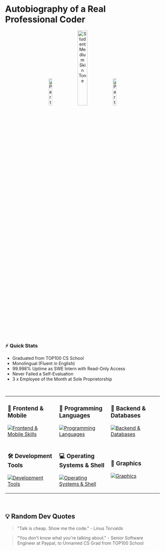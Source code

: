 # Autobiography of a Real Professional Coder
<div align="center">
  <img src="https://raw.githubusercontent.com/Tarikul-Islam-Anik/Animated-Fluent-Emojis/master/Emojis/Activities/Party%20Popper.png" alt="Party Popper" width="15%" />
  <img src="https://raw.githubusercontent.com/Tarikul-Islam-Anik/Animated-Fluent-Emojis/master/Emojis/People%20with%20professions/Student%20Medium%20Skin%20Tone.png" alt="Student Medium Skin Tone" width="25%" />
  <img src="https://raw.githubusercontent.com/Tarikul-Islam-Anik/Animated-Fluent-Emojis/master/Emojis/Activities/Party%20Popper.png" alt="Party Popper" width="15%" />
</div>

<br>

### ⚡️ Quick Stats
* Graduated from TOP100 CS School
* Monolingual (Fluent in English)
* 99.998% Uptime as SWE Intern with Read-Only Access
* Never Failed a Self-Evaluation
* 3 x Employee of the Month at Sole Proprietorship


<br>
<table>
<tr>
<td width="33%">

### 📱 Frontend & Mobile
[![Frontend & Mobile Skills](https://skillicons.dev/icons?i=html,css,js,react,bootstrap,tailwind,flutter,androidstudio,p5js)](https://skillicons.dev)

</td>
<td width="33%">

### 🔧 Programming Languages
[![Programming Languages](https://skillicons.dev/icons?i=py,java,cpp,cs,kotlin,r)](https://skillicons.dev)

</td>
<td width="33%">

### 🚀 Backend & Databases
[![Backend & Databases](https://skillicons.dev/icons?i=flask,rails,mysql,nginx)](https://skillicons.dev)

</td>
</tr>
<tr>
<td width="33%">

### 🛠️ Development Tools
[![Development Tools](https://skillicons.dev/icons?i=git,github,docker,vscode,eclipse,replit,npm)](https://skillicons.dev)

</td>
<td width="33%">

### 💻 Operating Systems & Shell
[![Operating Systems & Shell](https://skillicons.dev/icons?i=linux,ubuntu,bash,powershell)](https://skillicons.dev)

</td>
<td width="33%">

### 🎨 Graphics
[![Graphics](https://skillicons.dev/icons?i=svg)](https://skillicons.dev)

</td>
</tr>
</table>

<br>

## 💡 Random Dev Quotes
> "Talk is cheap. Show me the code." - Linus Torvalds

> "You don't know what you're talking about." - Senior Software Engineer at Paypal, to Unnamed CS Grad from TOP100 School

